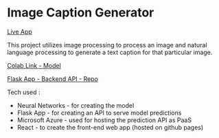 # Image Caption Generator

[Live App](https://lookb4uleap.github.io/project_Image_Caption/)

This project utilizes image processing to process an image and natural language processing to generate a text caption for that particular image.

[Colab Link - Model](https://colab.research.google.com/drive/1C0yy4ORhGkaOZMuoTkTWRq11Euzu1EMm?usp=sharing)

[Flask App - Backend API - Repo](https://github.com/lookB4Uleap/project_Captioneer_API)

Tech used :
- Neural Networks - for creating the model
- Flask App - for creating an API to serve model predictions
- Microsoft Azure - used for hosting the prediction API as PaaS
- React - to create the front-end web app (hosted on github pages)